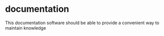 # documentation

This documentation software should be able to provide a convenient way to maintain knowledge
